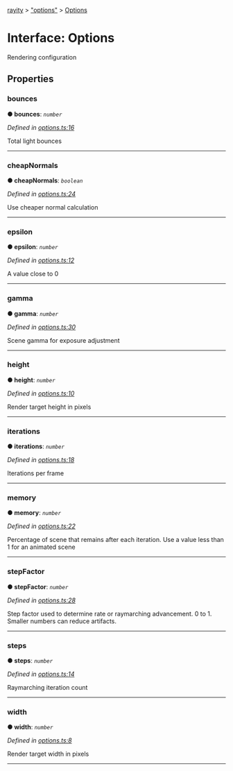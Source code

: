 [rayity](../README.md) > ["options"](../modules/_options_.md) > [Options](../interfaces/_options_.options.md)



# Interface: Options


Rendering configuration


## Properties
<a id="bounces"></a>

###  bounces

**●  bounces**:  *`number`* 

*Defined in [options.ts:16](https://github.com/gribbet/rayity/blob/7a9144e/src/options.ts#L16)*



Total light bounces




___

<a id="cheapnormals"></a>

###  cheapNormals

**●  cheapNormals**:  *`boolean`* 

*Defined in [options.ts:24](https://github.com/gribbet/rayity/blob/7a9144e/src/options.ts#L24)*



Use cheaper normal calculation




___

<a id="epsilon"></a>

###  epsilon

**●  epsilon**:  *`number`* 

*Defined in [options.ts:12](https://github.com/gribbet/rayity/blob/7a9144e/src/options.ts#L12)*



A value close to 0




___

<a id="gamma"></a>

###  gamma

**●  gamma**:  *`number`* 

*Defined in [options.ts:30](https://github.com/gribbet/rayity/blob/7a9144e/src/options.ts#L30)*



Scene gamma for exposure adjustment




___

<a id="height"></a>

###  height

**●  height**:  *`number`* 

*Defined in [options.ts:10](https://github.com/gribbet/rayity/blob/7a9144e/src/options.ts#L10)*



Render target height in pixels




___

<a id="iterations"></a>

###  iterations

**●  iterations**:  *`number`* 

*Defined in [options.ts:18](https://github.com/gribbet/rayity/blob/7a9144e/src/options.ts#L18)*



Iterations per frame




___

<a id="memory"></a>

###  memory

**●  memory**:  *`number`* 

*Defined in [options.ts:22](https://github.com/gribbet/rayity/blob/7a9144e/src/options.ts#L22)*



Percentage of scene that remains after each iteration. Use a value less than 1 for an animated scene




___

<a id="stepfactor"></a>

###  stepFactor

**●  stepFactor**:  *`number`* 

*Defined in [options.ts:28](https://github.com/gribbet/rayity/blob/7a9144e/src/options.ts#L28)*



Step factor used to determine rate or raymarching advancement. 0 to 1\. Smaller numbers can reduce artifacts.




___

<a id="steps"></a>

###  steps

**●  steps**:  *`number`* 

*Defined in [options.ts:14](https://github.com/gribbet/rayity/blob/7a9144e/src/options.ts#L14)*



Raymarching iteration count




___

<a id="width"></a>

###  width

**●  width**:  *`number`* 

*Defined in [options.ts:8](https://github.com/gribbet/rayity/blob/7a9144e/src/options.ts#L8)*



Render target width in pixels




___


